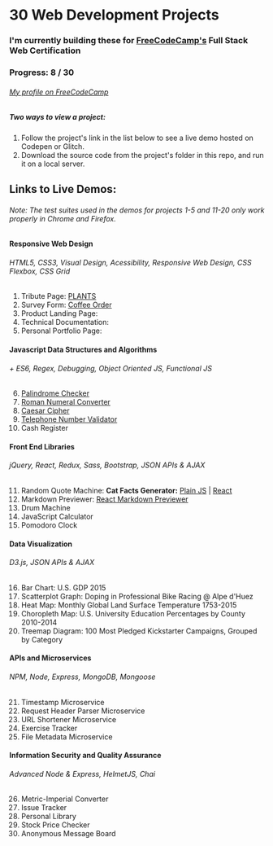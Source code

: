 # 30 Web Development Projects
### I'm currently building these for [FreeCodeCamp's](https://www.freecodecamp.org/) Full Stack Web Certification

### Progress: 8 / 30

###### [My profile on FreeCodeCamp](https://www.freecodecamp.org/robinwakeman)

##### Two ways to view a project:
1. Follow the project's link in the list below to see a live demo hosted on Codepen or Glitch.
1. Download the source code from the project's folder in this repo, and run it on a local server.

## Links to Live Demos:
###### *Note: The test suites used in the demos for projects 1-5 and 11-20 only work properly in Chrome and Firefox.*
#### Responsive Web Design
###### HTML5, CSS3, Visual Design, Acessibility, Responsive Web Design, CSS Flexbox, CSS Grid
1. Tribute Page: [PLANTS](https://codepen.io/robinwakeman/full/bOGYxQ)
2. Survey Form: [Coffee Order](https://codepen.io/robinwakeman/full/vQorLG)
3. Product Landing Page: 
4. Technical Documentation: 
5. Personal Portfolio Page: 

#### Javascript Data Structures and Algorithms 
###### \+ ES6, Regex, Debugging, Object Oriented JS, Functional JS
6. [Palindrome Checker](https://codepen.io/robinwakeman/pen/roEZxE)
7. [Roman Numeral Converter](https://codepen.io/robinwakeman/pen/WPeGQX)
8. [Caesar Cipher](https://codepen.io/robinwakeman/pen/xMKEZN)
9. [Telephone Number Validator](https://codepen.io/robinwakeman/pen/XOrjdO)
10. Cash Register

#### Front End Libraries
###### jQuery, React, Redux, Sass, Bootstrap, JSON APIs & AJAX 
11. Random Quote Machine: __Cat Facts Generator:__ [Plain JS](https://codepen.io/robinwakeman/full/gZBgwV) | [React](https://codepen.io/robinwakeman/full/YdBxWd)
12. Markdown Previewer: [React Markdown Previewer](https://codepen.io/robinwakeman/full/ebbyXL)
13. Drum Machine
14. JavaScript Calculator
15. Pomodoro Clock

#### Data Visualization
###### D3.js, JSON APIs & AJAX
16. Bar Chart: U.S. GDP 2015
17. Scatterplot Graph: Doping in Professional Bike Racing @ Alpe d'Huez
18. Heat Map: Monthly Global Land Surface Temperature 1753-2015
19. Choropleth Map: U.S. University Education Percentages by County 2010-2014
20. Treemap Diagram: 100 Most Pledged Kickstarter Campaigns, Grouped by Category

#### APIs and Microservices
###### NPM, Node, Express, MongoDB, Mongoose
21. Timestamp Microservice
22. Request Header Parser Microservice
23. URL Shortener Microservice
24. Exercise Tracker
25. File Metadata Microservice

#### Information Security and Quality Assurance
###### Advanced Node & Express, HelmetJS, Chai
26. Metric-Imperial Converter
27. Issue Tracker
28. Personal Library
29. Stock Price Checker
30. Anonymous Message Board
